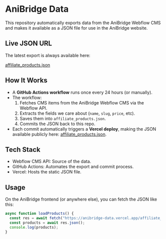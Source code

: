 # AniBridge Data

This repository automatically exports data from the AniBridge Webflow CMS and makes it available as a JSON file for use in the AniBridge website.

## Live JSON URL
The latest export is always available here:

[affiliate_products.json](https://anibridge-data.vercel.app/affiliate_products.json)

## How It Works
- A **GitHub Actions workflow** runs once every 24 hours (or manually).
- The workflow:
  1. Fetches CMS items from the AniBridge Webflow CMS via the Webflow API.
  2. Extracts the fields we care about (`name`, `slug`, `price`, etc).
  3. Saves them into `affiliate_products.json`.
  4. Commits the JSON back to this repo.
- Each commit automatically triggers a **Vercel deploy**, making the JSON available publicly here: [affiliate_products.json](https://anibridge-data.vercel.app/affiliate_products.json).

## Tech Stack
- Webflow CMS API: Source of the data.
- GitHub Actions: Automates the export and commit process.
- Vercel: Hosts the static JSON file.

## Usage
On the AniBridge frontend (or anywhere else), you can fetch the JSON like this:
```javascript
async function loadProducts() {
  const res = await fetch("https://anibridge-data.vercel.app/affiliate_products.json");
  const products = await res.json();
  console.log(products);
}
```